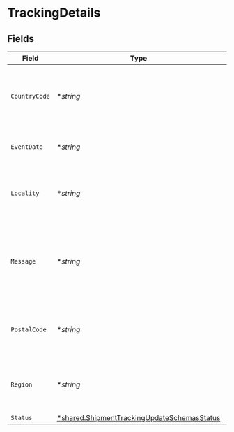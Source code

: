# TrackingDetails


## Fields

| Field                                                                                                            | Type                                                                                                             | Required                                                                                                         | Description                                                                                                      | Example                                                                                                          |
| ---------------------------------------------------------------------------------------------------------------- | ---------------------------------------------------------------------------------------------------------------- | ---------------------------------------------------------------------------------------------------------------- | ---------------------------------------------------------------------------------------------------------------- | ---------------------------------------------------------------------------------------------------------------- |
| `CountryCode`                                                                                                    | **string*                                                                                                        | :heavy_minus_sign:                                                                                               | The country associated this this set of tracking details, if any.                                                | US                                                                                                               |
| `EventDate`                                                                                                      | **string*                                                                                                        | :heavy_minus_sign:                                                                                               | The tracking detail's timestamp.                                                                                 | 2014-08-21:T14:24:00Z                                                                                            |
| `Locality`                                                                                                       | **string*                                                                                                        | :heavy_minus_sign:                                                                                               | The locality associated this this set of tracking details, if any.                                               | San Francisco                                                                                                    |
| `Message`                                                                                                        | **string*                                                                                                        | :heavy_minus_sign:                                                                                               | An arbitrary, human-readable message associated with this set of tracking details.                               | Billing information received                                                                                     |
| `PostalCode`                                                                                                     | **string*                                                                                                        | :heavy_minus_sign:                                                                                               | The postal associated this this set of tracking details, if any.                                                 | 94105                                                                                                            |
| `Region`                                                                                                         | **string*                                                                                                        | :heavy_minus_sign:                                                                                               | The region associated this this set of tracking details, if any.                                                 | CA                                                                                                               |
| `Status`                                                                                                         | [*shared.ShipmentTrackingUpdateSchemasStatus](../../../pkg/models/shared/shipmenttrackingupdateschemasstatus.md) | :heavy_minus_sign:                                                                                               | N/A                                                                                                              | pre_transit                                                                                                      |